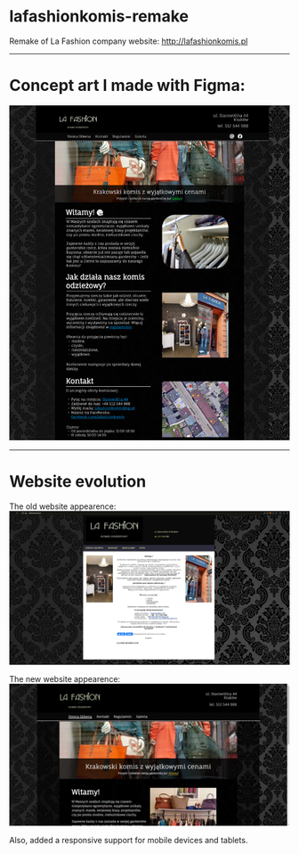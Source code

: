 # lafashionkomis-remake
Remake of La Fashion company website: http://lafashionkomis.pl

---

# Concept art I made with Figma:
![Landing page concept art](concept-art/landingpage.png)


---

# Website evolution
The old website appearence:
![Old La Fashion page](comparison/old-homepage.png)

The new website appearence:
![New La Fashion page](comparison/new-homepage.png)

Also, added a responsive support for mobile devices and tablets.